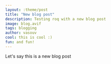 ```yaml
---
layout: :theme/post
title: "New blog post"
description: Testing roq with a new blog post
image: blog.avif
tags: blogging
author: vasouv
cool: this is cool :)
fun: and fun!
---
```


Let's say this is a new blog post